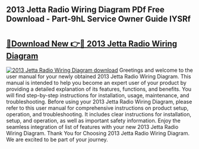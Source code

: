 ## 2013 Jetta Radio Wiring Diagram PDf Free Download - Part-9hL Service Owner Guide IYSRf

# <h2><a href="http://dft6ayb.blite.top/?on=2013+Jetta+Radio+Wiring+Diagram">🔗Download New 👉🔴 2013 Jetta Radio Wiring Diagram</a></h2>

[![2013 Jetta Radio Wiring Diagram download](https://i.imgur.com/lujVjoI.png)](http://dft6ayb.blite.top/?on=2013+Jetta+Radio+Wiring+Diagram)
Greetings and welcome to the user manual for your newly obtained 2013 Jetta Radio Wiring Diagram. This manual is intended to help you become an expert user of your product by providing a detailed explanation of its features, functions, and benefits. You will find step-by-step instructions for installation, usage, maintenance, and troubleshooting. Before using your 2013 Jetta Radio Wiring Diagram, please refer to this user manual for comprehensive instructions on product setup, operation, and troubleshooting. It includes clear instructions for installation, setup, and operation, as well as important safety information. Enjoy the seamless integration of list of features with your new 2013 Jetta Radio Wiring Diagram. Thank You for Choosing 2013 Jetta Radio Wiring Diagram. We are excited to be part of your journey.
